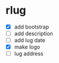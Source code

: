 # rlug

- [x] add bootstrap
- [ ] add description
- [ ] add lug date
- [x] make logo
- [ ] lug address
